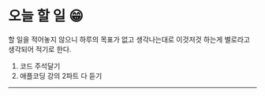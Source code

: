 # 오늘 할 일 😁

할 일을 적어놓지 않으니 하루의 목표가 없고
생각나는대로 이것저것 하는게 별로라고 생각되어 적기로 한다.

1. 코드 주석달기
2. 애플코딩 강의 2파트 다 듣기

----